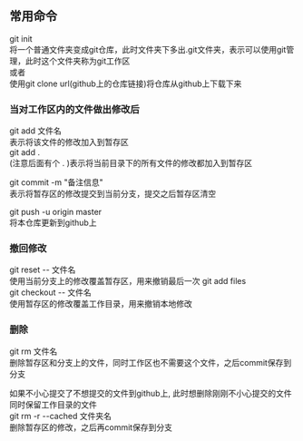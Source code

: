 ## 常用命令

git init  
将一个普通文件夹变成git仓库，此时文件夹下多出.git文件夹，表示可以使用git管理，此时这个文件夹称为git工作区  
或者  
使用git clone url(github上的仓库链接)将仓库从github上下载下来

### 当对工作区内的文件做出修改后
git add 文件名  
表示将该文件的修改加入到暂存区  
git add .  
(注意后面有个 . )表示将当前目录下的所有文件的修改都加入到暂存区

git commit -m "备注信息"  
表示将暂存区的修改提交到当前分支，提交之后暂存区清空

git push -u origin master  
将本仓库更新到github上

### 撤回修改
git reset -- 文件名  
使用当前分支上的修改覆盖暂存区，用来撤销最后一次 git add files  
git checkout -- 文件名  
使用暂存区的修改覆盖工作目录，用来撤销本地修改

### 删除
git rm 文件名  
删除暂存区和分支上的文件，同时工作区也不需要这个文件，之后commit保存到分支

如果不小心提交了不想提交的文件到github上, 此时想删除刚刚不小心提交的文件同时保留工作目录的文件  
git rm -r --cached 文件夹名  
删除暂存区的修改，之后再commit保存到分支